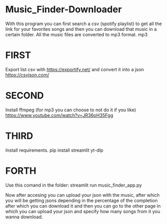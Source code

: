 # Music_Finder-Downloader
With this program you can first search a csv (spotify playlist) to get all the link for your favorites songs and then you can download that music in a certain folder. All the music files are converted to mp3 format. mp3 

# FIRST
Export list csv with https://exportify.net/ and convert it into a json https://csvjson.com/

# SECOND
Install ffmpeg (for mp3 you can choose to not do it if you like) https://www.youtube.com/watch?v=JR36oH35Fgg

# THIRD
Install requirements. pip install streamlit yt-dlp

# FORTH
Use this comand in the folder: streamlit run music_finder_app.py


Now after accesing you can upload your json with the music, after which you will be getting jsons depending in the percentage of the completion after which you can download it and then you can go to the other page in which you can upload your json and specify how many songs from it you wanna download.

